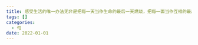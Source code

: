 ```yaml
---
title: 感受生活的唯一办法无非是把每一天当作生命的最后一天燃烧，把每一面当作互相的最后一面感激，然而可恨的是我能这样做却没这样做
tags: []
categories:
  - 句
date: 2022-01-01
---
```


